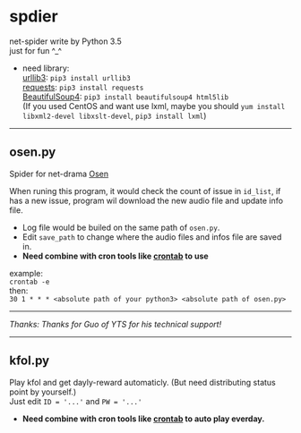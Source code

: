 # spdier
net-spider write by Python 3.5  
just for fun ^_^

* need library:  
[urllib3](https://urllib3.readthedocs.io/en/latest/): `pip3 install urllib3`  
[requests](http://docs.python-requests.org/en/master/): `pip3 install requests`  
[BeautifulSoup4](https://www.crummy.com/software/BeautifulSoup/bs4/doc/): `pip3 install beautifulsoup4 html5lib`  
(If you used CentOS and want use lxml, maybe you should `yum install libxml2-devel libxslt-devel`, `pip3 install lxml`)  

***

## osen.py

Spider for net-drama [Osen](http://www.onsen.ag/program/home/)  

When runing this program, it would check the count of issue in `id_list`, if has a new issue, program wil download the new audio file and update info file.

* Log file would be builed on the same path of `osen.py`.  
* Edit `save_path` to change where the audio files and infos file are saved in.  
* **Need combine with cron tools like [crontab](http://www.computerhope.com/unix/ucrontab.htm) to use**

example:  
`crontab -e`  
then:  
`30 1 * * * <absolute path of your python3> <absolute path of osen.py>`  

***
*Thanks: Thanks for Guo of YTS for his technical support!*  

***

## kfol.py

Play kfol and get dayly-reward automaticly. (But need distributing status point by yourself.)  
Just edit `ID = '...'` and `PW = '...'`

* **Need combine with cron tools like [crontab](http://www.computerhope.com/unix/ucrontab.htm) to auto play everday.**

